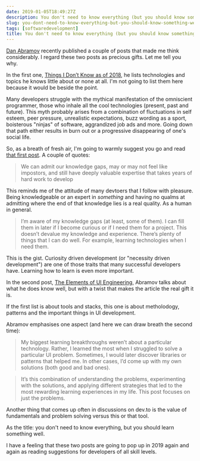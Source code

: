 ```yaml
---
date: 2019-01-05T18:49:27Z
description: You don't need to know everything (but you should know something well)
slug: you-dont-need-to-know-everything-but-you-should-know-something-well
tags: [softwaredevelopment]
title: You don't need to know everything (but you should know something well)
---
```


[Dan Abramov](https://mobile.twitter.com/dan_abramov) recently published a couple of posts that made me think considerably. I regard these two posts as precious gifts. Let me tell you why.

In the first one, [Things I Don’t Know as of 2018](https://overreacted.io/things-i-dont-know-as-of-2018/), he lists technologies and topics he knows little about or none at all. I'm not going to list them here because it would be beside the point.

Many developers struggle with the mythical manifestation of the omniscient programmer, those who inhale all the cool technologies (present, past and future). This myth probably arises from a combination of fluctuations in self esteem, peer pressure, unrealistic expectations, buzz wording as a sport, boisterous "ninjas" of software, aggrandized job ads and more. Going down that path either results in burn out or a progressive disappearing of one's social life.

So, as a breath of fresh air, I'm going to warmly suggest you go and read [that first post](https://overreacted.io/things-i-dont-know-as-of-2018/). A couple of quotes:

> We can admit our knowledge gaps, may or may not feel like impostors, and still have deeply valuable expertise that takes years of hard work to develop

This reminds me of the attitude of many devtoers that I follow with pleasure. Being knowledgeable or an expert in *something* and having no qualms at admitting where the end of that knowledge lies is a real quality. As a human in general.

> I’m aware of my knowledge gaps (at least, some of them). I can fill them in later if I become curious or if I need them for a project.
This doesn’t devalue my knowledge and experience. There’s plenty of things that I can do well. For example, learning technologies when I need them.

This is the gist. Curiosity driven development (or "necessity driven development") are one of those traits that many successful developers have. Learning how to learn is even more important.

In the second post, [The Elements of UI Engineering](https://overreacted.io/the-elements-of-ui-engineering/), Abramov talks about what he does know well, but with a twist that makes the article the real gift it is.

If the first list is about tools and stacks, this one is about metholodogy, patterns and the important things in UI development.

Abramov emphasises one aspect (and here we can draw breath the second time):

> My biggest learning breakthroughs weren’t about a particular technology. Rather, I learned the most when I struggled to solve a particular UI problem. Sometimes, I would later discover libraries or patterns that helped me. In other cases, I’d come up with my own solutions (both good and bad ones).

> It’s this combination of understanding the problems, experimenting with the solutions, and applying different strategies that led to the most rewarding learning experiences in my life. This post focuses on just the problems.

Another thing that comes up often in discussions on dev.to is the value of fundamentals and problem solving versus this or that tool.

As the title: you don't need to know everything, but you should learn something well.

I have a feeling that these two posts are going to pop up in 2019 again and again as reading suggestions for developers of all skill levels.
